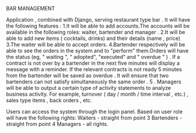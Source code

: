BAR MANAGEMENT

Application , combined with Django, serving restaurant type bar .
It will have the following features :
1.It will be able to add accounts.The accounts will be available in the following roles: waiter, bartender and manager .
2.It will be able to add new items ( cocktails, drinks) and their details (name , price)
3.The waiter will be able to accept orders.
4.Bartender respectively will be able to see the orders in the system and to "perform" them.Orders will have the status (eg, " waiting ", " adopted", "executed" and " overdue " ) . If a contract is not over by a bartender in the next five minutes will display a message with a reminder. If the relevant contracts is not ready 5 minutes from the bartender will be saved as overdue . It will ensure that two bartenders can not satisfy simultaneously the same order .
5 . Managers will be able to output a certain type of activity statements to analyze business activity. For example, turnover ( day / month / time interval , etc.) , sales
type items , back orders , etc.

Users can access the system through the login panel. Based on user role will have the following rights: Waiters - straight from point 3 Bartenders - straight from point 4 Managers - all rights.
